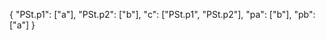 

{
    "PSt.p1": ["a"],
    "PSt.p2": ["b"],
    "c": ["PSt.p1", "PSt.p2"],
    "pa": ["b"],
    "pb": ["a"]
}